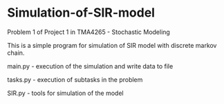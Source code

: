 # Simulation-of-SIR-model
Problem 1 of Project 1 in TMA4265 - Stochastic Modeling

This is a simple program for simulation of SIR model with discrete markov chain.

main.py - execution of the simulation and write data to file

tasks.py - execution of subtasks in the problem

SIR.py - tools for simulation of the model
